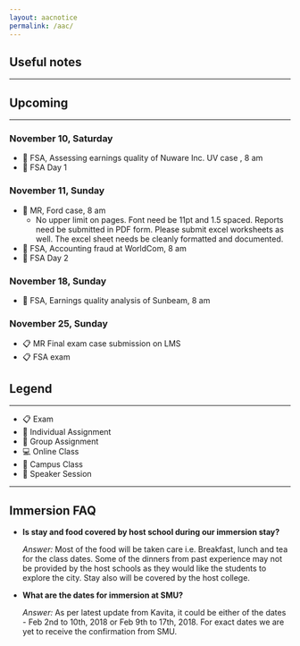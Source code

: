 ```yaml
---
layout: aacnotice
permalink: /aac/
---
```


## Useful notes

----

## Upcoming

----

### November 10, Saturday
* :busts_in_silhouette: FSA, Assessing earnings quality of Nuware Inc. UV case , 8 am
* :school: FSA Day 1

### November 11, Sunday
* :bust_in_silhouette: MR, Ford case, 8 am
  * No upper limit on pages. Font need be 11pt and 1.5 spaced. Reports need be submitted in PDF form. Please submit excel worksheets as well. The excel sheet needs be cleanly formatted and documented. 
* :busts_in_silhouette: FSA, Accounting fraud at WorldCom, 8 am
* :school: FSA Day 2

### November 18, Sunday
* :busts_in_silhouette: FSA, Earnings quality analysis of Sunbeam, 8 am

### November 25, Sunday
* :clipboard: MR Final exam case submission on LMS
* :clipboard: FSA exam

## Legend

----
* :clipboard: Exam
* :bust_in_silhouette: Individual Assignment
* :busts_in_silhouette: Group Assignment
* :computer: Online Class
* :school: Campus Class
* :microphone: Speaker Session

-----
## Immersion FAQ

- **Is stay and food covered by host school during our immersion stay?**
  
  *Answer:* Most of the food will be taken care i.e. Breakfast, lunch and tea for the class dates.  Some of the dinners from past experience may not be provided by the host schools as they would like the students to explore the city. Stay also will be covered by the host college.

- **What are the dates for immersion at SMU?**
  
  *Answer:* As per latest update from Kavita, it could be either of the dates - Feb 2nd to 10th, 2018 or Feb 9th to 17th, 2018. For exact dates we are yet to receive the confirmation from SMU.
